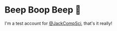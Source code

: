 # Beep Boop Beep 🤖
I'm a test account for <a href="https://github.com/JackCompSci">@JackCompSci</a>, that's it really!
